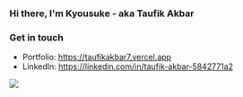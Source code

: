### Hi there, I'm Kyousuke - aka Taufik Akbar

### Get in touch
- Portfolio: https://taufikakbar7.vercel.app
- LinkedIn: https://linkedin.com/in/taufik-akbar-5842771a2

<img align="center" src="https://github-readme-stats.vercel.app/api?username=taufikakbar7&theme=dracula" />

